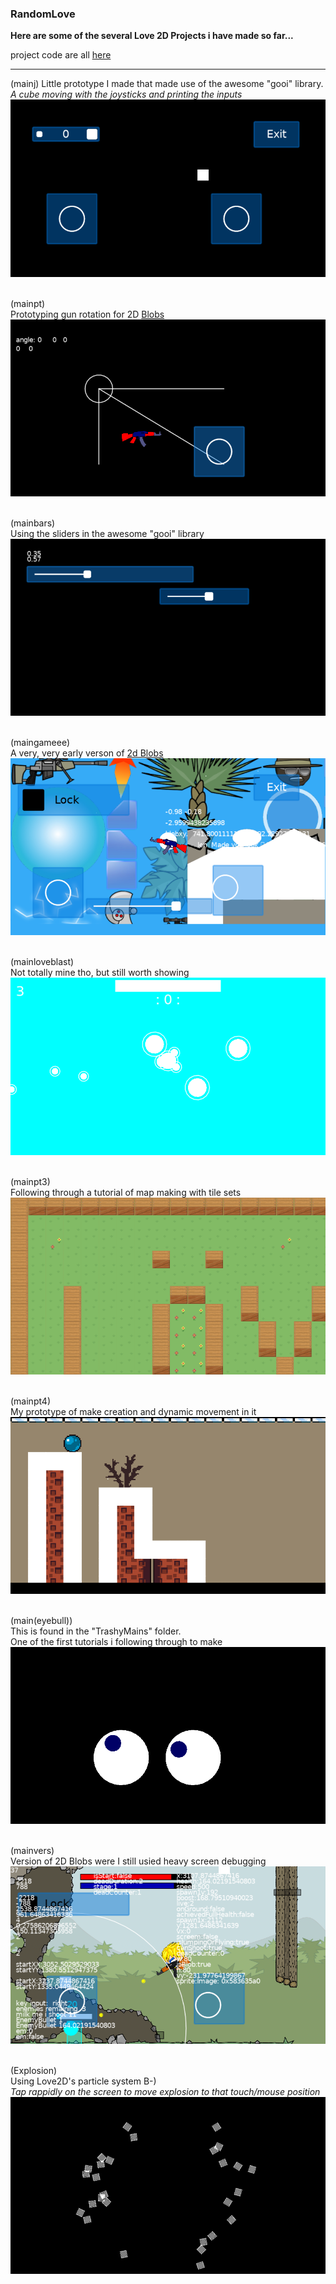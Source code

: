 

### RandomLove


**Here are some of the several Love 2D Projects i have made so far...**  


project code are all [here](https://github.com/Rocket-007/Love2D-Prototypes-and-Code)<br>  

---

(mainj) 
Little prototype I made that made use of the awesome "gooi" library.  
<i> A cube moving with the joysticks and printing the inputs</i><br>
![alt text](https://github.com/Rocket-007/Rocket-007.github.io/blob/master/images/RandomLove_IMGS/mainj.png?raw=true)<br><br>

(mainpt)  
Prototyping gun rotation for 2D [Blobs](/2dBlobs_page)<br>
![alt text](https://github.com/Rocket-007/Rocket-007.github.io/blob/master/images/RandomLove_IMGS/mainpt.png?raw=true)<br><br>


(mainbars)  
Using the sliders in the awesome "gooi" library<br>
![alt text](https://github.com/Rocket-007/Rocket-007.github.io/blob/master/images/RandomLove_IMGS/mainbars.png?raw=true)<br><br>


(maingameee)  
A very, very early verson of [2d Blobs](/2dBlobs_page)<br>
![alt text](https://github.com/Rocket-007/Rocket-007.github.io/blob/master/images/RandomLove_IMGS/maingamee.png?raw=true)<br><br>


(mainloveblast)  
Not totally mine tho, but still worth showing<br>
![alt text](https://github.com/Rocket-007/Rocket-007.github.io/blob/master/images/RandomLove_IMGS/mainloveblast.png?raw=true)<br><br>


(mainpt3)  
Following through a tutorial of map making with tile sets<br>
![alt text](https://github.com/Rocket-007/Rocket-007.github.io/blob/master/images/RandomLove_IMGS/mainpt3.png?raw=true)<br><br>


(mainpt4)  
My prototype of make creation and dynamic movement in it<br>
![alt text](https://github.com/Rocket-007/Rocket-007.github.io/blob/master/images/RandomLove_IMGS/mainpt4.png?raw=true)<br><br>



(main(eyebull))  
This is found in the "TrashyMains" folder.  
One of the first tutorials i following through to make<br>
![alt text](https://github.com/Rocket-007/Rocket-007.github.io/blob/master/images/RandomLove_IMGS/main(eyebull).png?raw=true)<br><br>



(mainvers)  
Version of 2D Blobs were I still usied heavy screen debugging<br>
![alt text](https://github.com/Rocket-007/Rocket-007.github.io/blob/master/images/RandomLove_IMGS/mainvers.png?raw=true)<br><br>



(Explosion)  
Using Love2D's particle system B-)  
<i>Tap rappidly on the screen to move explosion to that touch/mouse position<br>
![alt text](https://github.com/Rocket-007/Rocket-007.github.io/blob/master/images/RandomLove_IMGS/Explosion.png?raw=true)<br><br>




